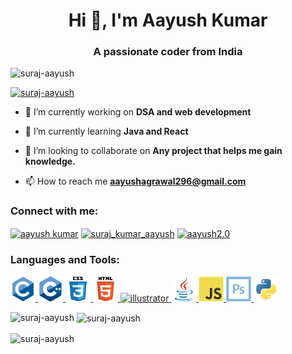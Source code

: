 <h1 align="center">Hi 👋, I'm Aayush Kumar</h1>
<h3 align="center">A passionate coder from India</h3>

<p align="left"> <img src="https://komarev.com/ghpvc/?username=suraj-aayush&label=Profile%20views&color=0e75b6&style=flat" alt="suraj-aayush" /> </p>

<p align="left"> <a href="https://github.com/ryo-ma/github-profile-trophy"><img src="https://github-profile-trophy.vercel.app/?username=suraj-aayush" alt="suraj-aayush" /></a> </p>

- 🔭 I’m currently working on **DSA and web development**

- 🌱 I’m currently learning **Java and React**

- 👯 I’m looking to collaborate on **Any project that helps me gain knowledge.**

- 📫 How to reach me **aayushagrawal296@gmail.com**

<h3 align="left">Connect with me:</h3>
<p align="left">
<a href="https://fb.com/aayush kumar" target="blank"><img align="center" src="https://raw.githubusercontent.com/rahuldkjain/github-profile-readme-generator/master/src/images/icons/Social/facebook.svg" alt="aayush kumar" height="30" width="40" /></a>
<a href="https://instagram.com/suraj_kumar_aayush" target="blank"><img align="center" src="https://raw.githubusercontent.com/rahuldkjain/github-profile-readme-generator/master/src/images/icons/Social/instagram.svg" alt="suraj_kumar_aayush" height="30" width="40" /></a>
<a href="https://www.youtube.com/c/aayush2.0" target="blank"><img align="center" src="https://raw.githubusercontent.com/rahuldkjain/github-profile-readme-generator/master/src/images/icons/Social/youtube.svg" alt="aayush2.0" height="30" width="40" /></a>
</p>

<h3 align="left">Languages and Tools:</h3>
<p align="left"> <a href="https://www.cprogramming.com/" target="_blank" rel="noreferrer"> <img src="https://raw.githubusercontent.com/devicons/devicon/master/icons/c/c-original.svg" alt="c" width="40" height="40"/> </a> <a href="https://www.w3schools.com/cpp/" target="_blank" rel="noreferrer"> <img src="https://raw.githubusercontent.com/devicons/devicon/master/icons/cplusplus/cplusplus-original.svg" alt="cplusplus" width="40" height="40"/> </a> <a href="https://www.w3schools.com/css/" target="_blank" rel="noreferrer"> <img src="https://raw.githubusercontent.com/devicons/devicon/master/icons/css3/css3-original-wordmark.svg" alt="css3" width="40" height="40"/> </a> <a href="https://www.w3.org/html/" target="_blank" rel="noreferrer"> <img src="https://raw.githubusercontent.com/devicons/devicon/master/icons/html5/html5-original-wordmark.svg" alt="html5" width="40" height="40"/> </a> <a href="https://www.adobe.com/in/products/illustrator.html" target="_blank" rel="noreferrer"> <img src="https://www.vectorlogo.zone/logos/adobe_illustrator/adobe_illustrator-icon.svg" alt="illustrator" width="40" height="40"/> </a> <a href="https://www.java.com" target="_blank" rel="noreferrer"> <img src="https://raw.githubusercontent.com/devicons/devicon/master/icons/java/java-original.svg" alt="java" width="40" height="40"/> </a> <a href="https://developer.mozilla.org/en-US/docs/Web/JavaScript" target="_blank" rel="noreferrer"> <img src="https://raw.githubusercontent.com/devicons/devicon/master/icons/javascript/javascript-original.svg" alt="javascript" width="40" height="40"/> </a> <a href="https://www.photoshop.com/en" target="_blank" rel="noreferrer"> <img src="https://raw.githubusercontent.com/devicons/devicon/master/icons/photoshop/photoshop-line.svg" alt="photoshop" width="40" height="40"/> </a> <a href="https://www.python.org" target="_blank" rel="noreferrer"> <img src="https://raw.githubusercontent.com/devicons/devicon/master/icons/python/python-original.svg" alt="python" width="40" height="40"/> </a> </p>

<p><img align="left" src="https://github-readme-stats.vercel.app/api/top-langs?username=suraj-aayush&show_icons=true&locale=en&layout=compact" alt="suraj-aayush" /></p>

<p>&nbsp;<img align="center" src="https://github-readme-stats.vercel.app/api?username=suraj-aayush&show_icons=true&locale=en" alt="suraj-aayush" /></p>

<p><img align="center" src="https://github-readme-streak-stats.herokuapp.com/?user=suraj-aayush&" alt="suraj-aayush" /></p>
